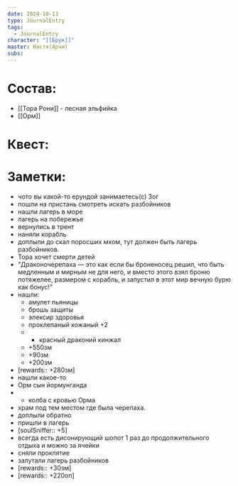 ```yaml
---
date: 2024-10-13
type: JournalEntry
tags:
  - JournalEntry
character: "[[Брук]]"
master: Настя(Арчи)
subs:
---
```

# Состав:
- [[Тора Рони]] - лесная эльфийка
- [[Орм]]
# Квест:

# Заметки:
- чото вы какой-то ерундой занимаетесь(с) Зог
- пошли на пристань смотреть искать разбойников
- нашли лагерь в море
- лагерь на побережье
- вернулись в трент
- наняли корабль
- доплыли до скал поросших мхом, тут должен быть лагерь разбойников.
- Тора хочет смерти детей
- "Драконочерепаха — это как если бы броненосец решил, что быть медленным и мирным не для него, и вместо этого взял броню потяжелее, размером с корабль, и запустил в этот мир вечную бурю как бонус!"
- нашли:
	- амулет пьяницы
	- брошь защиты
	- элексир здоровья
	- проклепаный кожаный +2
	- + красный драконий кинжал
	- +550зм
	- +90зм
	- +200зм
- [rewards:: +280зм]
- нашли какое-то 
- Орм сын йормунганда
- + колба с кровью Орма
- храм под тем местом где была черепаха.
- доплыли обратно
- пришли в лагерь
- [soulSniffer:: +5]
- всегда есть дисонирующий шопот 1 раз до продолжительного отдыха и можно за ячейки
- сняли проклятие
- залутали лагерь разбойников
- [rewards:: +30зм]
- [rewards:: +220оп]
